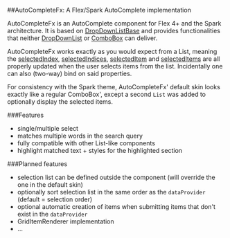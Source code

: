 ##AutoCompleteFx: A Flex/Spark AutoComplete implementation

AutoCompleteFx is an AutoComplete component for Flex 4+ and the Spark architecture. It is based on [DropDownListBase](http://help.adobe.com/en_US/FlashPlatform/reference/actionscript/3/spark/components/supportClasses/DropDownListBase.html) and provides functionalities that neither [DropDownList](http://help.adobe.com/en_US/FlashPlatform/reference/actionscript/3/spark/components/DropDownList.html) or [ComboBox](http://help.adobe.com/en_US/FlashPlatform/reference/actionscript/3/spark/components/ComboBox.html) can deliver.

AutoCompleteFx works exactly as you would expect from a List, meaning the [selectedIndex](http://help.adobe.com/en_US/FlashPlatform/reference/actionscript/3/spark/components/supportClasses/ListBase.html#selectedIndex), [selectedIndices](http://help.adobe.com/en_US/FlashPlatform/reference/actionscript/3/spark/components/List.html#selectedIndices), [selectedItem](http://help.adobe.com/en_US/FlashPlatform/reference/actionscript/3/spark/components/supportClasses/ListBase.html#selectedItem) and [selectedItems](http://help.adobe.com/en_US/FlashPlatform/reference/actionscript/3/spark/components/List.html#selectedItems) are all properly updated when the user selects items from the list. Incidentally one can also (two-way) bind on said properties.  

For consistency with the Spark theme, AutoCompleteFx' default skin looks exactly like a regular ComboBox', except a second `List` was added to optionally display the selected items.

###Features
 - single/multiple select
 - matches multiple words in the search query
 - fully compatible with other List-like components
 - highlight matched text + styles for the highlighted section

###Planned features
 - selection list can be defined outside the component (will override the one in the default skin)
 - optionally sort selection list in the same order as the `dataProvider` (default = selection order)
 - optional automatic creation of items when submitting items that don't exist in the `dataProvider`
 - GridItemRenderer implementation
 - ...

